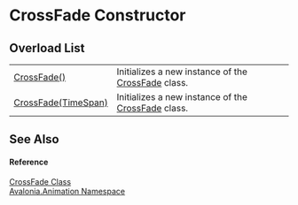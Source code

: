 # CrossFade Constructor


## Overload List
<table>
<tr>
<td><a href="M_Avalonia_Animation_CrossFade__ctor">CrossFade()</a></td>
<td>Initializes a new instance of the <a href="T_Avalonia_Animation_CrossFade">CrossFade</a> class.</td>
</tr>
<tr>
<td><a href="M_Avalonia_Animation_CrossFade__ctor_1">CrossFade(TimeSpan)</a></td>
<td>Initializes a new instance of the <a href="T_Avalonia_Animation_CrossFade">CrossFade</a> class.</td>
</tr>
</table>

## See Also


#### Reference
<a href="T_Avalonia_Animation_CrossFade">CrossFade Class</a>  
<a href="N_Avalonia_Animation">Avalonia.Animation Namespace</a>  

